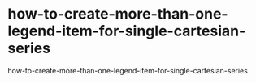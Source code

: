 # how-to-create-more-than-one-legend-item-for-single-cartesian-series
how-to-create-more-than-one-legend-item-for-single-cartesian-series
